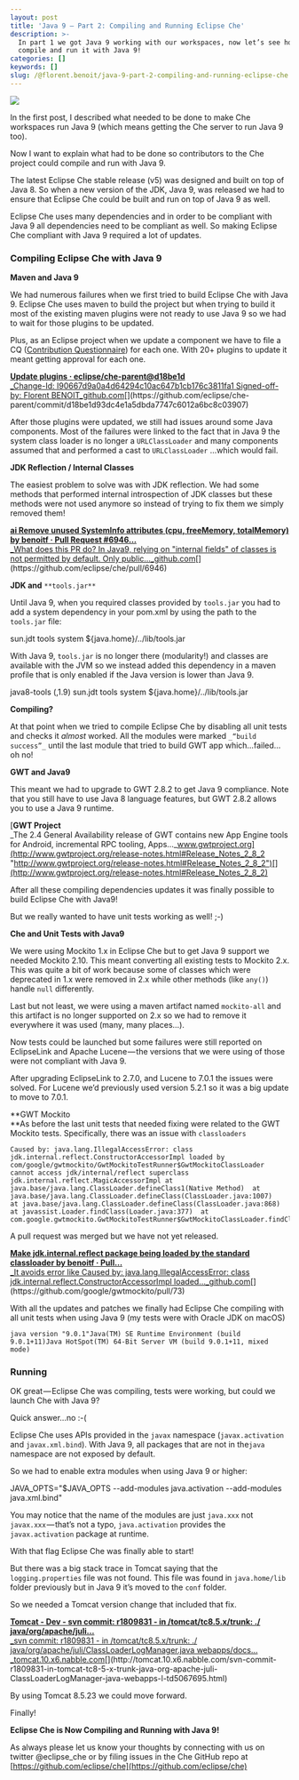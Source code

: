 ```yaml
---
layout: post
title: 'Java 9 — Part 2: Compiling and Running Eclipse Che'
description: >-
  In part 1 we got Java 9 working with our workspaces, now let’s see how we
  compile and run it with Java 9!
categories: []
keywords: []
slug: /@florent.benoit/java-9-part-2-compiling-and-running-eclipse-che
---
```


![](https://cdn-images-1.medium.com/max/800/1*Zv5KXdAW988QNEeyKlB83A.jpeg)

In the first post, I described what needed to be done to make Che workspaces run Java 9 (which means getting the Che server to run Java 9 too).

Now I want to explain what had to be done so contributors to the Che project could compile and run with Java 9.

The latest Eclipse Che stable release (v5) was designed and built on top of Java 8. So when a new version of the JDK, Java 9, was released we had to ensure that Eclipse Che could be built and run on top of Java 9 as well.

Eclipse Che uses many dependencies and in order to be compliant with Java 9 all dependencies need to be compliant as well. So making Eclipse Che compliant with Java 9 required a lot of updates.

### Compiling Eclipse Che with Java 9

**Maven and Java 9**

We had numerous failures when we first tried to build Eclipse Che with Java 9. Eclipse Che uses maven to build the project but when trying to build it most of the existing maven plugins were not ready to use Java 9 so we had to wait for those plugins to be updated.

Plus, as an Eclipse project when we update a component we have to file a CQ ([Contribution Questionnaire](https://wiki.eclipse.org/Development_Resources/Contribution_Questionnaire#Third_Party_Libraries)) for each one. With 20+ plugins to update it meant getting approval for each one.

[**Update plugins · eclipse/che-parent@d18be1d**  
_Change-Id: I90667d9a0a4d64294c10ac647b1cb176c3811fa1 Signed-off-by: Florent BENOIT_github.com](https://github.com/eclipse/che-parent/commit/d18be1d93dc4e1a5dbda7747c6012a6bc8c03907 "https://github.com/eclipse/che-parent/commit/d18be1d93dc4e1a5dbda7747c6012a6bc8c03907")[](https://github.com/eclipse/che-parent/commit/d18be1d93dc4e1a5dbda7747c6012a6bc8c03907)

After those plugins were updated, we still had issues around some Java components. Most of the failures were linked to the fact that in Java 9 the system class loader is no longer a `URLClassLoader` and many components assumed that and performed a cast to `URLClassLoader` …which would fail.

**JDK Reflection / Internal Classes**

The easiest problem to solve was with JDK reflection. We had some methods that performed internal introspection of JDK classes but these methods were not used anymore so instead of trying to fix them we simply removed them!

[**ai Remove unused SystemInfo attributes (cpu, freeMemory, totalMemory) by benoitf · Pull Request #6946…**  
_What does this PR do? In Java9, relying on "internal fields" of classes is not permitted by default. Only public…_github.com](https://github.com/eclipse/che/pull/6946 "https://github.com/eclipse/che/pull/6946")[](https://github.com/eclipse/che/pull/6946)

**JDK and** `**tools.jar**`

Until Java 9, when you required classes provided by `tools.jar` you had to add a system dependency in your pom.xml by using the path to the `tools.jar` file:

<dependency>  
  <groupId>sun.jdt</groupId>  
  <artifactId>tools</artifactId>  
  <scope>system</scope>  
  <systemPath>${java.home}/../lib/tools.jar</systemPath  
</dependency>

With Java 9, `tools.jar` is no longer there (modularity!) and classes are available with the JVM so we instead added this dependency in a maven profile that is only enabled if the Java version is lower than Java 9.

<profile>  
  <id>java8-tools</id>  
  <activation>  
    <jdk>(,1.9)</jdk>  
  </activation>  
  <dependencies>  
    <dependency>  
      <groupId>sun.jdt</groupId>  
      <artifactId>tools</artifactId>  
      <scope>system</scope>  
      <systemPath>${java.home}/../lib/tools.jar</systemPath>  
    </dependency>  
  </dependencies>  
</profile>

**Compiling?**

At that point when we tried to compile Eclipse Che by disabling all unit tests and checks it _almost_ worked. All the modules were marked `_“build success”_` until the last module that tried to build GWT app which…failed…oh no!

**GWT and Java9**

This meant we had to upgrade to GWT 2.8.2 to get Java 9 compliance. Note that you still have to use Java 8 language features, but GWT 2.8.2 allows you to use a Java 9 runtime.

[**GWT Project**  
_The 2.4 General Availability release of GWT contains new App Engine tools for Android, incremental RPC tooling, Apps…_www.gwtproject.org](http://www.gwtproject.org/release-notes.html#Release_Notes_2_8_2 "http://www.gwtproject.org/release-notes.html#Release_Notes_2_8_2")[](http://www.gwtproject.org/release-notes.html#Release_Notes_2_8_2)

After all these compiling dependencies updates it was finally possible to build Eclipse Che with Java9!

But we really wanted to have unit tests working as well! ;-)

**Che and Unit Tests with Java9**

We were using Mockito 1.x in Eclipse Che but to get Java 9 support we needed Mockito 2.10. This meant converting all existing tests to Mockito 2.x. This was quite a bit of work because some of classes which were deprecated in 1.x were removed in 2.x while other methods (like `any()`) handle `null` differently.

Last but not least, we were using a maven artifact named `mockito-all` and this artifact is no longer supported on 2.x so we had to remove it everywhere it was used (many, many places…).

Now tests could be launched but some failures were still reported on EclipseLink and Apache Lucene — the versions that we were using of those were not compliant with Java 9.

After upgrading EclipseLink to 2.7.0, and Lucene to 7.0.1 the issues were solved. For Lucene we’d previously used version 5.2.1 so it was a big update to move to 7.0.1.

**GWT Mockito  
**As before the last unit tests that needed fixing were related to the GWT Mockito tests. Specifically, there was an issue with `classloaders`

```
Caused by: java.lang.IllegalAccessError: class jdk.internal.reflect.ConstructorAccessorImpl loaded by com/google/gwtmockito/GwtMockitoTestRunner$GwtMockitoClassLoader cannot access jdk/internal/reflect superclass jdk.internal.reflect.MagicAccessorImpl	at java.base/java.lang.ClassLoader.defineClass1(Native Method)	at java.base/java.lang.ClassLoader.defineClass(ClassLoader.java:1007)	at java.base/java.lang.ClassLoader.defineClass(ClassLoader.java:868)	at javassist.Loader.findClass(Loader.java:377)	at com.google.gwtmockito.GwtMockitoTestRunner$GwtMockitoClassLoader.findClass(GwtMockitoTestRunner.java:421)
```

A pull request was merged but we have not yet released.

[**Make jdk.internal.reflect package being loaded by the standard classloader by benoitf · Pull…**  
_It avoids error like Caused by: java.lang.IllegalAccessError: class jdk.internal.reflect.ConstructorAccessorImpl loaded…_github.com](https://github.com/google/gwtmockito/pull/73 "https://github.com/google/gwtmockito/pull/73")[](https://github.com/google/gwtmockito/pull/73)

With all the updates and patches we finally had Eclipse Che compiling with all unit tests when using Java 9 (my tests were with Oracle JDK on macOS)

```
java version "9.0.1"Java(TM) SE Runtime Environment (build 9.0.1+11)Java HotSpot(TM) 64-Bit Server VM (build 9.0.1+11, mixed mode)
```

### Running

OK great — Eclipse Che was compiling, tests were working, but could we launch Che with Java 9?

Quick answer…no :-(

Eclipse Che uses APIs provided in the `javax` namespace (`javax.activation` and `javax.xml.bind`). With Java 9, all packages that are not in the`java` namespace are not exposed by default.

So we had to enable extra modules when using Java 9 or higher:

JAVA\_OPTS="$JAVA\_OPTS --add-modules java.activation --add-modules java.xml.bind"

You may notice that the name of the modules are just `java.xxx` not `javax.xxx` — that’s not a typo, `java.activation` provides the `javax.activation` package at runtime.

With that flag Eclipse Che was finally able to start!

But there was a big stack trace in Tomcat saying that the `logging.properties` file was not found. This file was found in `java.home/lib` folder previously but in Java 9 it’s moved to the `conf` folder.

So we needed a Tomcat version change that included that fix.

[**Tomcat - Dev - svn commit: r1809831 - in /tomcat/tc8.5.x/trunk: ./ java/org/apache/juli…**  
_svn commit: r1809831 - in /tomcat/tc8.5.x/trunk: ./ java/org/apache/juli/ClassLoaderLogManager.java webapps/docs…_tomcat.10.x6.nabble.com](http://tomcat.10.x6.nabble.com/svn-commit-r1809831-in-tomcat-tc8-5-x-trunk-java-org-apache-juli-ClassLoaderLogManager-java-webapps-l-td5067695.html "http://tomcat.10.x6.nabble.com/svn-commit-r1809831-in-tomcat-tc8-5-x-trunk-java-org-apache-juli-ClassLoaderLogManager-java-webapps-l-td5067695.html")[](http://tomcat.10.x6.nabble.com/svn-commit-r1809831-in-tomcat-tc8-5-x-trunk-java-org-apache-juli-ClassLoaderLogManager-java-webapps-l-td5067695.html)

By using Tomcat 8.5.23 we could move forward.

Finally!

**Eclipse Che is Now Compiling and Running with Java 9!**

As always please let us know your thoughts by connecting with us on twitter @eclipse\_che or by filing issues in the Che GitHub repo at [https://github.com/eclipse/che](https://github.com/eclipse/che)